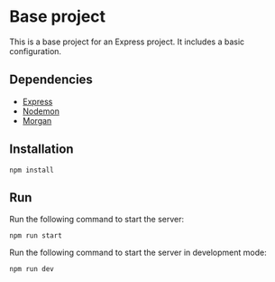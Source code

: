 # Base project
This is a base project for an Express project. It includes a basic configuration.

## Dependencies
- [Express](https://expressjs.com/)
- [Nodemon](https://nodemon.io/)
- [Morgan](https://www.npmjs.com/package/morgan)

## Installation

```
npm install
```

## Run

Run the following command to start the server:

```
npm run start
```

Run the following command to start the server in development mode:

```
npm run dev
```